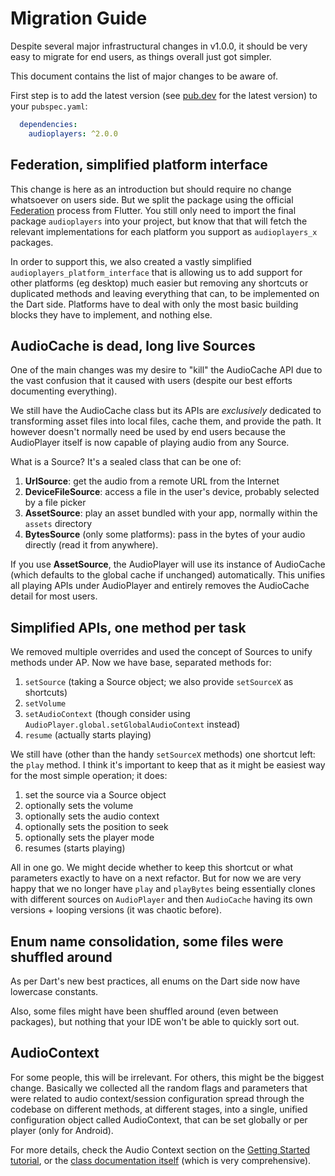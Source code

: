 # Migration Guide

Despite several major infrastructural changes in v1.0.0, it should be very easy to migrate for end users, as things overall just got simpler.

This document contains the list of major changes to be aware of.

First step is to add the latest version (see [pub.dev](https://pub.dev/packages/audioplayers) for the latest version) to your `pubspec.yaml`:

```yaml
  dependencies:
    audioplayers: ^2.0.0
```

## Federation, simplified platform interface

This change is here as an introduction but should require no change whatsoever on users side. But we split the package using the official [Federation](https://docs.flutter.dev/development/packages-and-plugins/developing-packages) process from Flutter. You still only need to import the final package `audioplayers` into your project, but know that that will fetch the relevant implementations for each platform you support as `audioplayers_x` packages.

In order to support this, we also created a vastly simplified `audioplayers_platform_interface` that is allowing us to add support for other platforms (eg desktop) much easier but removing any shortcuts or duplicated methods and leaving everything that can, to be implemented on the Dart side. Platforms have to deal with only the most basic building blocks they have to implement, and nothing else.

## AudioCache is dead, long live Sources

One of the main changes was my desire to "kill" the AudioCache API due to the vast confusion that it caused with users (despite our best efforts documenting everything).

We still have the AudioCache class but its APIs are _exclusively_ dedicated to transforming asset files into local files, cache them, and provide the path. It however doesn't normally need be used by end users because the AudioPlayer itself is now capable of playing audio from any Source.

What is a Source? It's a sealed class that can be one of:

1. **UrlSource**: get the audio from a remote URL from the Internet
1. **DeviceFileSource**: access a file in the user's device, probably selected by a file picker
1. **AssetSource**: play an asset bundled with your app, normally within the `assets` directory
1. **BytesSource** (only some platforms): pass in the bytes of your audio directly (read it from anywhere).

If you use **AssetSource**, the AudioPlayer will use its instance of AudioCache (which defaults to the global cache if unchanged) automatically. This unifies all playing APIs under AudioPlayer and entirely removes the AudioCache detail for most users.

## Simplified APIs, one method per task

We removed multiple overrides and used the concept of Sources to unify methods under AP. Now we have base, separated methods for:

1. `setSource` (taking a Source object; we also provide `setSourceX` as shortcuts)
1. `setVolume`
1. `setAudioContext` (though consider using `AudioPlayer.global.setGlobalAudioContext` instead)
1. `resume` (actually starts playing)

We still have (other than the handy `setSourceX` methods) one shortcut left: the `play` method. I think it's important to keep that as it might be easiest way for the most simple operation; it does:

1. set the source via a Source object
1. optionally sets the volume
1. optionally sets the audio context
1. optionally sets the position to seek
1. optionally sets the player mode
1. resumes (starts playing)

All in one go. We might decide whether to keep this shortcut or what parameters exactly to have on a next refactor. But for now we are very happy that we no longer have `play` and `playBytes` being essentially clones with different sources on `AudioPlayer` and then `AudioCache` having its own versions + looping versions (it was chaotic before).

## Enum name consolidation, some files were shuffled around

As per Dart's new best practices, all enums on the Dart side now have lowercase constants.

Also, some files might have been shuffled around (even between packages), but nothing that your IDE won't be able to quickly sort out.

## AudioContext

For some people, this will be irrelevant. For others, this might be the biggest change. Basically we collected all the random flags and parameters that were related to audio context/session configuration spread through the codebase on different methods, at different stages, into a single, unified configuration object called AudioContext, that can be set globally or per player (only for Android).

For more details, check the Audio Context section on the [Getting Started tutorial](getting_started.md), or the [class documentation itself](https://github.com/bluefireteam/audioplayers/blob/main/packages/audioplayers_platform_interface/lib/api/audio_context_config.dart) (which is very comprehensive).
